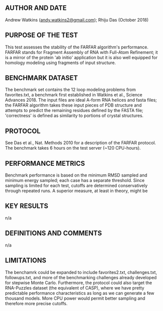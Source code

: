 ## AUTHOR AND DATE
Andrew Watkins (andy.watkins2@gmail.com); Rhiju Das (October 2018)

## PURPOSE OF THE TEST
This test assesses the stability of the FARFAR algorithm's performance. FARFAR stands for Fragment Assembly of RNA with Full-Atom Refinement; it is a mirror of the protein 'ab initio' application but it is also well equipped for homology modeling using fragments of input structure.  

## BENCHMARK DATASET
The benchmark set contains the 12 loop modeling problems from favorites.txt, a benchmark first established in Watkins et al., Science Advances 2018. The input files are ideal A-form RNA helices and fasta files; the FARFAR algorithm takes these input pieces of PDB structure and attempts to predict the remaining residues defined by the FASTA file; 'correctness' is defined as similarity to portions of crystal structures.

## PROTOCOL
See Das et al., Nat. Methods 2010 for a description of the FARFAR protocol. The benchmark takes 6 hours on the test server (~120 CPU-hours).

## PERFORMANCE METRICS
Benchmark performance is based on the minimum RMSD sampled and minimum energy sampled; each case has a separate threshold. Since sampling is limited for each test, cutoffs are determined conservatively through repeated runs. A superior measure, at least in theory, might be 

## KEY RESULTS
n/a

## DEFINITIONS AND COMMENTS
n/a

## LIMITATIONS
The benchamrk could be expanded to include favorites2.txt, challenges.txt, followups.txt, and more of the benchmarking challenges already developed for stepwise Monte Carlo. Furthermore, the protocol could also target the RNA-Puzzles dataset (the equivalent of CASP), where we have pretty predictable performance characteristics as long as we can generate a few thousand models. More CPU power would permit better sampling and therefore more precise cutoffs.

